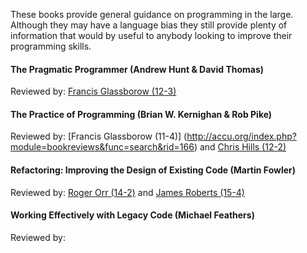 These books provide general guidance on programming in the large. Although they may have a language bias they still provide plenty of information that would by useful to anybody looking to improve their programming skills.

#### The Pragmatic Programmer (Andrew Hunt & David Thomas)
Reviewed by: [Francis Glassborow (12-3)](http://accu.org/index.php?module=bookreviews&func=search&rid=1148)

#### The Practice of Programming (Brian W. Kernighan & Rob Pike)
Reviewed by: [Francis Glassborow (11-4)] (http://accu.org/index.php?module=bookreviews&func=search&rid=166) and [Chris Hills (12-2)](http://accu.org/index.php?module=bookreviews&func=search&rid=419)

#### Refactoring: Improving the Design of Existing Code (Martin Fowler)
Reviewed by: [Roger Orr (14-2)](http://accu.org/index.php?module=bookreviews&func=search&rid=1773) and [James Roberts (15-4)](http://accu.org/index.php?module=bookreviews&func=search&rid=1614)

#### Working Effectively with Legacy Code (Michael Feathers)
Reviewed by: 
